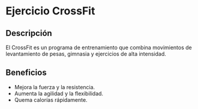 # Ejercicio CrossFit

## Descripción
El CrossFit es un programa de entrenamiento que combina movimientos de levantamiento de pesas, gimnasia y ejercicios de alta intensidad.

## Beneficios
- Mejora la fuerza y la resistencia.
- Aumenta la agilidad y la flexibilidad.
- Quema calorías rápidamente.
